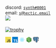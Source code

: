 discord: [`synth#0001`](https://discord.gg/xr98QfX) <br>
email: [`s@hectic.email`](mailto:s@hectic.email)
<br>
<img src="https://camo.githubusercontent.com/2832e2883ef6dd53576b796793ca140660a827577c8cb6972eeb54c87c7ca73b/68747470733a2f2f692e696d6775722e636f6d2f79346f563956562e706e67">
<br>
<br>
[![trophy](https://github-profile-trophy.vercel.app/?username=synthicy)](https://github.com/ryo-ma/github-profile-trophy)

<img height="18" src="https://raw.githubusercontent.com/github/explore/80688e429a7d4ef2fca1e82350fe8e3517d3494d/topics/javascript/javascript.png">
<img height="18" src="https://raw.githubusercontent.com/github/explore/80688e429a7d4ef2fca1e82350fe8e3517d3494d/topics/typescript/typescript.png"> 
<img height="18" src="https://raw.githubusercontent.com/github/explore/80688e429a7d4ef2fca1e82350fe8e3517d3494d/topics/react/react.png">
<img height="18" src="https://raw.githubusercontent.com/github/explore/80688e429a7d4ef2fca1e82350fe8e3517d3494d/topics/nodejs/nodejs.png"> 
<img height="18" src="https://raw.githubusercontent.com/github/explore/80688e429a7d4ef2fca1e82350fe8e3517d3494d/topics/postgresql/postgresql.png">
